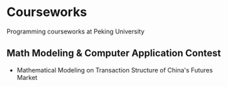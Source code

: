 # Courseworks
Programming courseworks at Peking University

## Math Modeling & Computer Application Contest
- Mathematical Modeling on Transaction Structure of China's Futures Market
